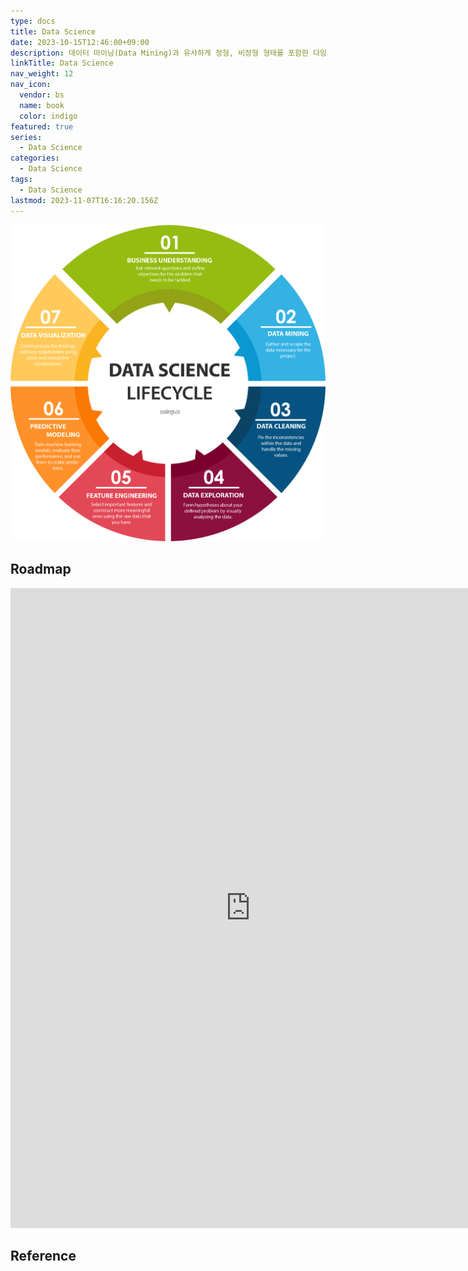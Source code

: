 ```yaml
---
type: docs
title: Data Science
date: 2023-10-15T12:46:00+09:00
description: 데이터 마이닝(Data Mining)과 유사하게 정형, 비정형 형태를 포함한 다양한 데이터로부터 지식과 인사이트를 추출하는 과정에서 과학적 방법론, 프로세스, 알고리즘, 시스템을 동원하는 융합 분야
linkTitle: Data Science
nav_weight: 12
nav_icon:
  vendor: bs
  name: book
  color: indigo
featured: true
series:
  - Data Science
categories:
  - Data Science
tags:
  - Data Science
lastmod: 2023-11-07T16:16:20.156Z
---
```


![Data Science Lifecycle](data-science-lifecycle.png#center)

## Roadmap

<p align="center">
<iframe width="768" height="1024" src="https://roadmap.sh/ai-data-scientist?s=652b754df43a58c923ce9d26" frameborder="0" allow="accelerometer; autoplay; encrypted-media; gyroscope; picture-in-picture" allowfullscreen></iframe>
</p>

## Reference
